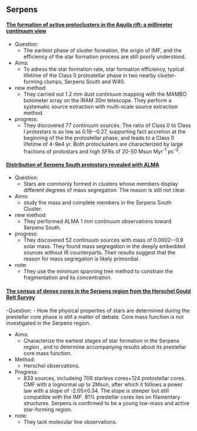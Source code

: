 ## Serpens

#### [The formation of active protoclusters in the Aquila rift: a millimeter continuum view](https://ui.adsabs.harvard.edu/abs/2011A%26A...535A..77M/abstract)
- Question: 
	- The earliest phase of cluster formation, the origin of IMF, and the efficiency of the star formation process are still poorly understood. 
- Aims: 
	- To adress the star formation rate, star formation efficiency, typical lifetime of the Class 0 protostellar phase in two nearby cluster-forming clumps, Serpens South and W40.
- new method: 
	- They carried out 1.2 mm dust continuum mapping with the MAMBO bolometer array on the IRAM 30m telescope. They perform a systematic source extraction with multi-scale source extraction method.
- progress: 
	- They discovered 77 continuum sources. The ratio of Class 0 to Class I protostars is as low as 0.19--0.27, supporting fact accretion at the beginning of the the protostellar phase, and leads to a Class 0 lifetime of 4-9e4 yr. Both protoclusters are characterized by large fractions of protostars and high SFRs of 20-50 Msun Myr<sup>-1</sup> pc<sup>-2</sup>.

#### [Distribution of Serpens South protostars revealed with ALMA](https://ui.adsabs.harvard.edu/abs/2018A%26A...615A...9P/abstract)
- Question: 
	- Stars are commonly formed in clusters whose members display different degrees of mass segregation. The reason is still not clear.
- Aims: 
	- study the mass and complete members in the Serpens South Cluster.
- new method: 
	- They performed ALMA 1 mm continuum observations toward Serpens South.
- progress: 
	- They discovered 52 continuum sources with mass of 0.0002--0.9 solar mass. They found mass segregation in the deeply embedded sources without IR counterparts. Their results suggest that the reason for mass segregation is likely primordial.   
- note: 
	- They use the minimum spanning tree method to constrain the fragmentation and its concentration.

#### [The census of dense cores in the Serpens region from the Herschel Gould Belt Survey](https://ui.adsabs.harvard.edu/abs/2021MNRAS.500.4257F/abstract)
-Question:
	- How the physical properties of stars are determined during the  prestellar core phase is still a matter of debate. Core mass function is not investigated in the Serpens region.
- Aims: 
	- Characterize the earliest stages of star formation in the Serpens region , and to determine accompanying results about its prestellar core mass function. 
- Method: 
	- Herschel observations.
- Progress:
	- 833 sources, includeing 709 starless cores+124 protostellar cores. CMF with a lognormal up to 2Msun, after which it follows a power law with a slope of -2.05±0.34. The slope is steeper but still compatible with the IMF. 81% prestellar cores lies on filamentary structures. Serpens is confirmed to be a young low-mass  and active star-forming region.
- note:
	- They lack molecular line observations. 

